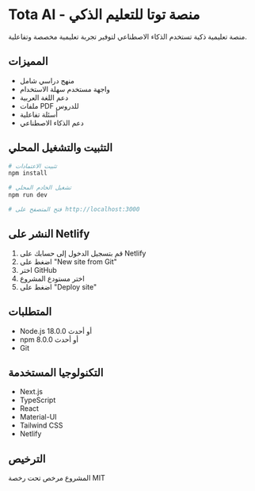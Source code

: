 # Tota AI - منصة توتا للتعليم الذكي

منصة تعليمية ذكية تستخدم الذكاء الاصطناعي لتوفير تجربة تعليمية مخصصة وتفاعلية.

## المميزات

- منهج دراسي شامل
- واجهة مستخدم سهلة الاستخدام
- دعم اللغة العربية
- ملفات PDF للدروس
- أسئلة تفاعلية
- دعم الذكاء الاصطناعي

## التثبيت والتشغيل المحلي

```bash
# تثبيت الاعتمادات
npm install

# تشغيل الخادم المحلي
npm run dev

# فتح المتصفح على http://localhost:3000
```

## النشر على Netlify

1. قم بتسجيل الدخول إلى حسابك على Netlify
2. اضغط على "New site from Git"
3. اختر GitHub
4. اختر مستودع المشروع
5. اضغط على "Deploy site"

## المتطلبات

- Node.js 18.0.0 أو أحدث
- npm 8.0.0 أو أحدث
- Git

## التكنولوجيا المستخدمة

- Next.js
- TypeScript
- React
- Material-UI
- Tailwind CSS
- Netlify

## الترخيص

المشروع مرخص تحت رخصة MIT
